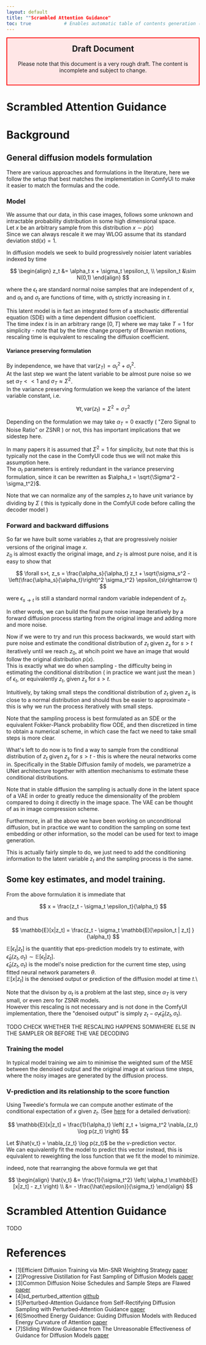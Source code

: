 ```yaml
---
layout: default
title: ""Scrambled Attention Guidance"
toc: true            # Enables automatic table of contents generation (using kramdown)
---
```


<!-- Draft Warning Banner -->
<div style="border: 2px solid red; background-color: #ffe6e6; padding: 15px; text-align: center; margin-bottom: 20px;">
  <h2 style="margin-top: 0;">Draft Document</h2>
  <p>Please note that this document is a very rough draft. The content is incomplete and subject to change.</p>
</div>

# Scrambled Attention Guidance


[//]: # (<!-- Table of Contents -->)

[//]: # (* [Table of Contents]&#40;#table-of-contents&#41;)

[//]: # (  {:toc})


# Background
## General diffusion models formulation

There are various approaches and formulations in the literature, here we follow the setup that best matches the implementation in ComfyUI to make it easier to match the formulas and the code.

### Model

We assume that our data, in this case images, follows some unknown and intractable probability distribution in some high dimensional space. \
Let $x$ be an arbitrary sample from this distribution $x \sim p(x)$ \
Since we can always rescale it we may WLOG assume that its standard deviation $\text{std}(x)=1$.

In diffusion models we seek to build progressively noisier latent variables indexed by time

$$
\begin{align}
z_t &= \alpha_t x + \sigma_t \epsilon_t, \\
\epsilon_t &\sim N(0,1)
\end{align}
$$

where the $\epsilon_t$ are standard normal noise samples that are independent of $x$, and $\alpha_t$ and $\sigma_t$ are functions of time,
with $\sigma_t$ strictly increasing in $t$.

This latent model is in fact an integrated form of a stochastic differential equation (SDE) with a time dependent diffusion coefficient.\
The time index $t$ is in an arbitrary range $[0,T]$ where we may take $T=1$ for simplicity - note that by the time change property of Brownian motions,
rescaling time is equivalent to rescaling the diffusion coefficient.

#### Variance preserving formulation
By independence, we have that $\text{var}(z_T) = \alpha_t^2 + \sigma_t^2$. \
At the last step we want the latent variable to be almost pure noise so we set $\alpha_T << 1$ and $\sigma_T \approx \Sigma^2$. \
In the variance preserving formulation we keep the variance of the latent variable constant, i.e.

$$
\forall t, \text{var}(z_t) = \Sigma^2 = \sigma_T^2
$$

Depending on the formulation we may take $\alpha_T = 0$ exactly ( "Zero Signal to Noise Ratio" or ZSNR ) or not, this has important implications that we sidestep here.

In many papers it is assumed that $\Sigma^2 = 1$ for simplicity, but note that this is typically not the case in the ComfyUI code thus we will not make this assumption here. \
The $\alpha_t$ parameters is entirely redundant in the variance preserving formulation, since it can be rewritten as $\alpha_t = \sqrt{\Sigma^2 - \sigma_t^2}$.

Note that we can normalize any of the samples $z_t$ to have unit variance by dividing by $\Sigma$ ( this is typically done in the ComfyUI code before calling the decoder model )

### Forward and backward diffusions
So far we have built some variables $z_t$ that are progressively noisier versions of the original image $x$.\
$z_0$ is almost exactly the original image, and $z_T$ is almost pure noise, and it is easy to show that

$$
\forall s>t, z_s = \frac{\alpha_s}{\alpha_t} z_t + \sqrt{\sigma_s^2 - \left(\frac{\alpha_s}{\alpha_t}\right)^2 \sigma_t^2} \epsilon_{s\rightarrow t}
$$

were $\epsilon_{s\rightarrow t}$ is still a standard normal random variable independent of $z_t$. 

In other words, we can build the final pure noise image iteratively by a forward diffusion process starting from the original image and adding more and more noise.

Now if we were to try and run this process backwards, we would start with pure noise and estimate the conditional distribution of $z_t$ given $z_s$ for $s>t$ iteratively until we reach $z_0$,
at whcih point we have an image that would follow the original distribution $p(x)$. \
This is exactly what we do when sampling - the difficulty being in estimating the conditional distribution ( in practice we want just the mean ) of $\epsilon_t$,
or equivalently $z_t$, given $z_s$ for $s>t$.

Intuitively, by taking small steps the conditional distribution of $z_t$ given $z_s$ is close to a normal distribution and should thus be easier to approximate - this is why we run
the process iteratively with small steps.

Note that the sampling process is best formulated as an SDE or the equivalent Fokker-Planck probability flow ODE, and then discretized in time to obtain a numerical scheme, in which
case the fact we need to take small steps is more clear.

What's left to do now is to find a way to sample from the conditional distribution of $z_t$ given $z_s$ for $s>t$ - this is where the neural networks come in.
Specifically in the Stable Diffusion family of models, we parametrize a UNet architecture together with attention mechanisms to estimate these conditional distributions.

Note that in stable diffusion the sampling is actually done in the latent space of a VAE in order to greatly reduce the dimensionality of the problem compared
to doing it directly in the image space. The VAE can be thought of as in image compression scheme.

Furthermore, in all the above we have been working on unconditional diffusion, but in practice we want to condition the sampling on some text embedding or other information, so the model
can be used for text to image generation.

This is actually fairly simple to do, we just need to add the conditioning information to the latent variable $z_t$ and the sampling process is the same.

## Some key estimates, and model training.

From the above formulation it is immediate that

$$
x = \frac{z_t - \sigma_t \epsilon_t}{\alpha_t}
$$

and thus

$$
\mathbb{E}[x|z_t] = \frac{z_t - \sigma_t \mathbb{E}[\epsilon_t | z_t] }{\alpha_t}
$$

$\mathbb{E}[\epsilon_t | z_t]$ is the quantitiy that eps-prediction models try to estimate, with $\hat{\epsilon}_\theta(z_t, \sigma_t) \sim \mathbb{E}[\epsilon_t | z_t]$.\
$\hat{\epsilon}_\theta(z_t, \sigma_t)$ is the model's noise prediction for the current time step, using fitted neural network parameters $\theta$.\
$\mathbb{E}[x|z_t]$ is the denoised output or prediction of the diffusion model at time $t$.\

Note that the divison by $\alpha_t$ is a problem at the last step, since $\alpha_T$ is very small, or even zero for ZSNR models. \
However this rescaling is not necessary and is not done in the ComfyUI implementation, there the "denoised output" is simply $z_t  - \sigma_t  \hat{\epsilon}_\theta(z_t, \sigma_t)$.

TODO CHECK WHETHER THE RESCALING HAPPENS SOMWHERE ELSE IN THE SAMPLER OR BEFORE THE VAE DECODING

### Training the model
In typical model training we aim to minimise the weighted sum of the MSE between the denoised output and the original image at various time steps, where the noisy images are generated by the diffusion process.

### V-prediction and its relationship to the score function
Using Tweedie's formula we can compute another estimate of the conditional expectation of $x$ given $z_t$.
(See [here](https://www.weideng.org/posts/tweedie_formula/) for a detailed derivation):

$$
\mathbb{E}[x|z_t] = \frac{1}{\alpha_t} \left( z_t + \sigma_t^2 \nabla_{z_t} \log p(z_t) \right)
$$

Let $\hat{v_t} = \nabla_{z_t} \log p(z_t)$ be the v-prediction vector.\
We can equivalently fit the model to predict this vector instead, this is equivalent to reweighting the loss function that we fit the model to minimize.

indeed, note that rearranging the above formula we get that

$$
\begin{align}
\hat{v_t} &= \frac{1}{\sigma_t^2} \left( \alpha_t \mathbb{E}[x|z_t] - z_t \right)  \\
&= - \frac{\hat{\epsilon}}{\sigma_t}
\end{align}
$$

# Scrambled Attention Guidance
TODO


# References
<a id="ref1"></a>
- [1]Efficient Diffusion Training via Min-SNR Weighting Strategy [paper](https://arxiv.org/abs/2303.09556)
  <a id="ref2"></a>
- [2]Progressive Distillation for Fast Sampling of Diffusion Models [paper](https://arxiv.org/abs/2202.00512)
- [3]Common Diffusion Noise Schedules and Sample Steps are Flawed [paper](https://arxiv.org/abs/2305.08891)
- [4]sd_perturbed_attention [github](https://github.com/pamparamm/sd-perturbed-attention/tree/master)
- [5]Perturbed-Attention Guidance from Self-Rectifying Diffusion Sampling with Perturbed-Attention Guidance [paper](https://cvlab-kaist.github.io/Perturbed-Attention-Guidance/)
- [6]Smoothed Energy Guidance: Guiding Diffusion Models with Reduced Energy Curvature of Attention [paper](https://arxiv.org/abs/2408.00760)
- [7]Sliding Window Guidance from The Unreasonable Effectiveness of Guidance for Diffusion Models [paper](https://arxiv.org/abs/2411.10257)
